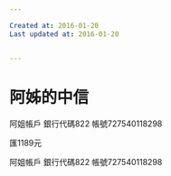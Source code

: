 ```yaml
---

Created at: 2016-01-20
Last updated at: 2016-01-20


---
```


# 阿姊的中信


阿姐帳戶
銀行代碼822
帳號727540118298

匯1189元

阿姐帳戶
銀行代碼822
帳號727540118298

